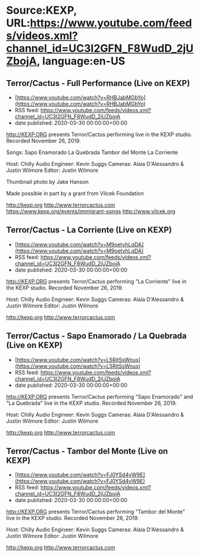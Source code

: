 # Source:KEXP, URL:https://www.youtube.com/feeds/videos.xml?channel_id=UC3I2GFN_F8WudD_2jUZbojA, language:en-US

## Terror/Cactus - Full Performance (Live on KEXP)
 - [https://www.youtube.com/watch?v=RHBJabMGbYo](https://www.youtube.com/watch?v=RHBJabMGbYo)
 - RSS feed: https://www.youtube.com/feeds/videos.xml?channel_id=UC3I2GFN_F8WudD_2jUZbojA
 - date published: 2020-03-30 00:00:00+00:00

http://KEXP.ORG presents Terror/Cactus performing live in the KEXP studio. Recorded November 26, 2019.

Songs:
Sapo Enamorado
La Quebrada
Tambor del Monte
La Corriente

Host: Chilly
Audio Engineer: Kevin Suggs
Cameras: Alaia D'Alessandro & Justin Wilmore
Editor: Justin Wilmore

Thumbnail photo by Jake Hanson

Made possible in part by a grant from Vilcek Foundation

http://kexp.org
http://www.terrorcactus.com
https://www.kexp.org/events/immigrant-songs
http://www.vilcek.org

## Terror/Cactus - La Corriente (Live on KEXP)
 - [https://www.youtube.com/watch?v=M9oetyhLqDA](https://www.youtube.com/watch?v=M9oetyhLqDA)
 - RSS feed: https://www.youtube.com/feeds/videos.xml?channel_id=UC3I2GFN_F8WudD_2jUZbojA
 - date published: 2020-03-30 00:00:00+00:00

http://KEXP.ORG presents Terror/Cactus performing "La Corriente" live in the KEXP studio. Recorded November 26, 2019.

Host: Chilly
Audio Engineer: Kevin Suggs
Cameras: Alaia D'Alessandro & Justin Wilmore
Editor: Justin Wilmore

http://kexp.org
http://www.terrorcactus.com

## Terror/Cactus - Sapo Enamorado / La Quebrada (Live on KEXP)
 - [https://www.youtube.com/watch?v=L5RitSsWnus](https://www.youtube.com/watch?v=L5RitSsWnus)
 - RSS feed: https://www.youtube.com/feeds/videos.xml?channel_id=UC3I2GFN_F8WudD_2jUZbojA
 - date published: 2020-03-30 00:00:00+00:00

http://KEXP.ORG presents Terror/Cactus performing "Sapo Enamorado" and "La Quebrada" live in the KEXP studio. Recorded November 26, 2019.

Host: Chilly
Audio Engineer: Kevin Suggs
Cameras: Alaia D'Alessandro & Justin Wilmore
Editor: Justin Wilmore

http://kexp.org
http://www.terrorcactus.com

## Terror/Cactus - Tambor del Monte (Live on KEXP)
 - [https://www.youtube.com/watch?v=FJ0YSd4vW9E](https://www.youtube.com/watch?v=FJ0YSd4vW9E)
 - RSS feed: https://www.youtube.com/feeds/videos.xml?channel_id=UC3I2GFN_F8WudD_2jUZbojA
 - date published: 2020-03-30 00:00:00+00:00

http://KEXP.ORG presents Terror/Cactus performing "Tambor del Monte" live in the KEXP studio. Recorded November 26, 2019.

Host: Chilly
Audio Engineer: Kevin Suggs
Cameras: Alaia D'Alessandro & Justin Wilmore
Editor: Justin Wilmore

http://kexp.org
http://www.terrorcactus.com

